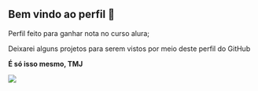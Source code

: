 ## Bem vindo ao perfil 🤙

Perfil feito para ganhar nota no curso alura;

Deixarei alguns projetos para serem vistos por meio deste perfil do GitHub

**É só isso mesmo, TMJ**

![](https://media1.tenor.com/m/pe73oCZ70bEAAAAd/dance.gif)

